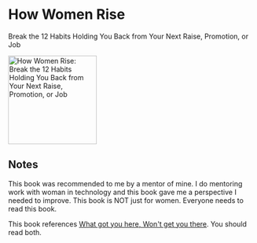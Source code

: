 # How Women Rise 

Break the 12 Habits Holding You Back from Your Next Raise, Promotion, or Job

<a href="https://www.amazon.com/How-Women-Rise-Holding-Promotion/dp/0316440124">
<img src="https://images-na.ssl-images-amazon.com/images/I/41aTt39N4JL._SX332_BO1,204,203,200_.jpg" alt="How Women Rise: Break the 12 Habits Holding You Back from Your Next Raise, Promotion, or Job" style="height:180px;1px solid black"/>
</a>

## Notes

This book was recommended to me by a mentor of mine. I do mentoring work with woman in technology and this book gave
me a perspective I needed to improve.   This book is NOT just for women.  Everyone needs to read this book.
 
This book references [What got you here, Won't get you there](./what_got_you_here_wont_get_you_there.md).  You should read both.




